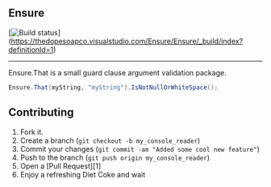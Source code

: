 Ensure 
------------

[![Build status](https://thedopesoapco.visualstudio.com/_apis/public/build/definitions/c6191b84-4a2a-4319-bc25-94b502cfdeff/1/badge)] (https://thedopesoapco.visualstudio.com/Ensure/Ensure/_build/index?definitionId=1)

------------

Ensure.That is a small guard clause argument validation package.

```csharp
Ensure.That(myString, "myString").IsNotNullOrWhiteSpace();
```

Contributing
------------

1. Fork it.
2. Create a branch (`git checkout -b my_console_reader`)
3. Commit your changes (`git commit -am "Added some cool new feature"`)
4. Push to the branch (`git push origin my_console_reader`)
5. Open a [Pull Request][1]
6. Enjoy a refreshing Diet Coke and wait
